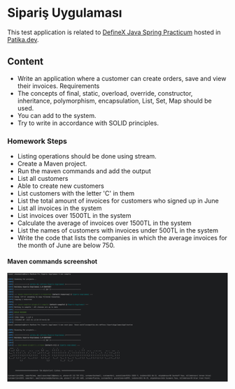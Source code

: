 # Sipariş Uygulaması

This test application is related
to [DefineX Java Spring Practicum](https://cohorts.patika.dev/cohortDetails/definex-java-spring-practicum/events) hosted
in [Patika.dev](https://patika.dev/).

## Content

- Write an application where a customer can create orders, save and view their invoices.
  Requirements
- The concepts of final, static, overload, override, constructor, inheritance, polymorphism, encapsulation, List, Set,
  Map should be used.
- You can add to the system.
- Try to write in accordance with SOLID principles.

### Homework Steps

- Listing operations should be done using stream.
- Create a Maven project.
- Run the maven commands and add the output
- List all customers
- Able to create new customers
- List customers with the letter 'C' in them
- List the total amount of invoices for customers who signed up in June
- List all invoices in the system
- List invoices over 1500TL in the system
- Calculate the average of invoices over 1500TL in the system
- List the names of customers with invoices under 500TL in the system
- Write the code that lists the companies in which the average invoices for the month of June are below 750.

#### Maven commands screenshot

![SiparisUygulamasi.png](assets%2FSiparisUygulamasi.png)
